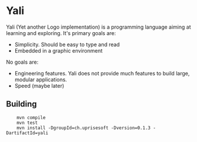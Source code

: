 # Yali

Yali (Yet another Logo implementation) is a programming language aiming at learning and exploring. It's primary goals are:

- Simplicity. Should be easy to type and read  
- Embedded in a graphic environment  

No goals are:

- Engineering features. Yali does not provide much features to build large, modular applications.  
- Speed (maybe later)  


## Building

```
    mvn compile
    mvn test
    mvn install -DgroupId=ch.uprisesoft -Dversion=0.1.3 -DartifactId=yali
```
